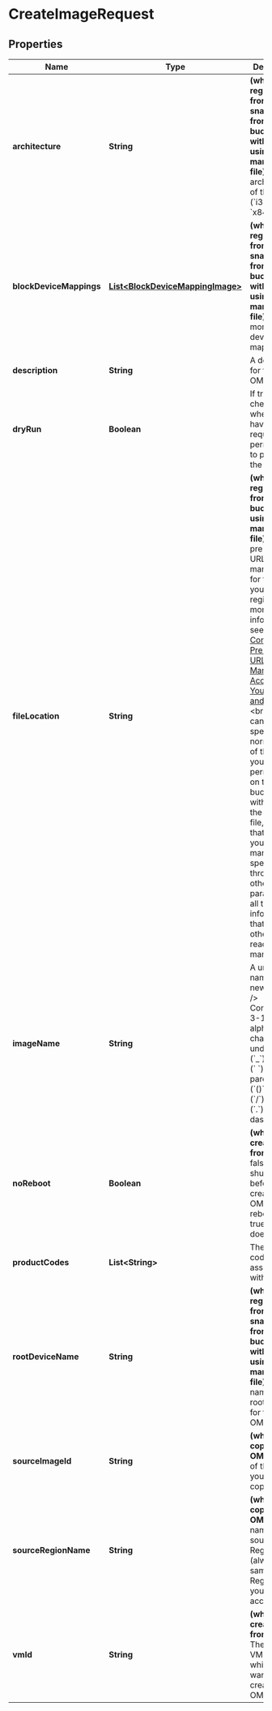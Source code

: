 

# CreateImageRequest


## Properties

| Name | Type | Description | Notes |
|------------ | ------------- | ------------- | -------------|
|**architecture** | **String** | **(when registering from a snapshot, or from a bucket without using a manifest file)** The architecture of the OMI (&#x60;i386&#x60; or &#x60;x84_64&#x60;). |  [optional] |
|**blockDeviceMappings** | [**List&lt;BlockDeviceMappingImage&gt;**](BlockDeviceMappingImage.md) | **(when registering from a snapshot, or from a bucket without using a manifest file)** One or more block device mappings. |  [optional] |
|**description** | **String** | A description for the new OMI. |  [optional] |
|**dryRun** | **Boolean** | If true, checks whether you have the required permissions to perform the action. |  [optional] |
|**fileLocation** | **String** | **(when registering from a bucket by using a manifest file)** The pre-signed URL of the manifest file for the OMI you want to register. For more information, see [Configuring a Pre-signed URL](https://docs.outscale.com/en/userguide/Configuring-a-Pre-signed-URL.html) or [Managing Access to Your Buckets and Objects](https://docs.outscale.com/en/userguide/Managing-Access-to-Your-Buckets-and-Objects.html).&lt;br /&gt; You can also specify the normal URL of the OMI if you have permission on the OOS bucket, without using the manifest file, but in that case, you need to manually specify through the other parameters all the information that would otherwise be read from the manifest file. |  [optional] |
|**imageName** | **String** | A unique name for the new OMI.&lt;br /&gt; Constraints: 3-128 alphanumeric characters, underscores (&#x60;_&#x60;), spaces (&#x60; &#x60;), parentheses (&#x60;()&#x60;), slashes (&#x60;/&#x60;), periods (&#x60;.&#x60;), or dashes (&#x60;-&#x60;). |  [optional] |
|**noReboot** | **Boolean** | **(when creating from a VM)** If false, the VM shuts down before creating the OMI and then reboots. If true, the VM does not. |  [optional] |
|**productCodes** | **List&lt;String&gt;** | The product codes associated with the OMI. |  [optional] |
|**rootDeviceName** | **String** | **(when registering from a snapshot, or from a bucket without using a manifest file)** The name of the root device for the new OMI. |  [optional] |
|**sourceImageId** | **String** | **(when copying an OMI)** The ID of the OMI you want to copy. |  [optional] |
|**sourceRegionName** | **String** | **(when copying an OMI)** The name of the source Region (always the same as the Region of your account). |  [optional] |
|**vmId** | **String** | **(when creating from a VM)** The ID of the VM from which you want to create the OMI. |  [optional] |



